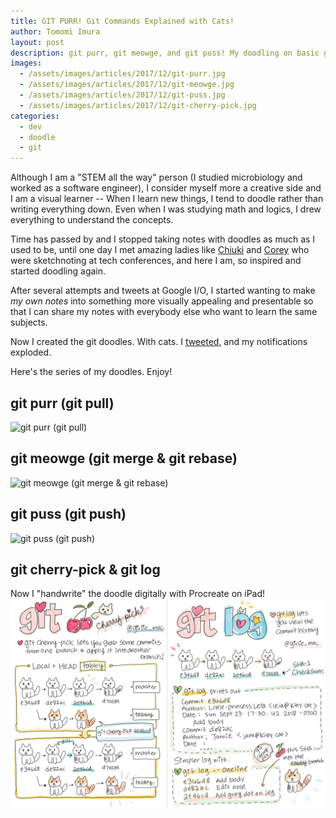 ```yaml
---
title: GIT PURR! Git Commands Explained with Cats!
author: Tomomi Imura
layout: post
description: git purr, git meowge, and git puss! My doodling on basic git commands, and difference between merge and rebase with cats!
images:
  - /assets/images/articles/2017/12/git-purr.jpg
  - /assets/images/articles/2017/12/git-meowge.jpg
  - /assets/images/articles/2017/12/git-puss.jpg
  - /assets/images/articles/2017/12/git-cherry-pick.jpg
categories:
  - dev
  - doodle
  - git
---
```


Although I am a "STEM all the way" person (I studied microbiology and worked as a software engineer), I consider myself more a creative side and I am a visual learner -- When I learn new things, I tend to doodle rather than writing everything down. Even when I was studying math and logics, I drew everything to understand the concepts.

Time has passed by and I stopped taking notes with doodles as much as I used to be, until one day I met amazing ladies like [Chiuki](https://twitter.com/chiuki) and [Corey](https://twitter.com/corey_latislaw) who were sketchnoting at tech conferences, and here I am, so inspired and started doodling again.

After several attempts and tweets at Google I/O, I started wanting to make *my own notes* into something more visually appealing and presentable so that I can share my notes with everybody else who want to learn the same subjects.

Now I created the git doodles. With cats.
I [tweeted](https://twitter.com/girlie_mac/status/905270297128865792), and my notifications exploded.

Here's the series of my doodles. Enjoy!


## git purr (git pull)

![git purr (git pull)](/assets/images/articles/2017/12/git-purr.jpg)

## git meowge (git merge & git rebase)

![git meowge (git merge & git rebase)](/assets/images/articles/2017/12/git-meowge.jpg)

## git puss (git push)

![git puss (git push)](/assets/images/articles/2017/12/git-puss.jpg)

## git cherry-pick & git log
Now I "handwrite" the doodle digitally with Procreate on iPad!
![git cherry-pick](/assets/images/articles/2017/12/git-cherry-pick.jpg)

